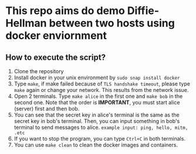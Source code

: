 # This repo aims do demo Diffie-Hellman between two hosts using docker enviornment
## How to execute the script?
1. Clone the repository
2. Install docker in your unix environment by
`sudo snap install docker`
3. Type `make`, if make failed because of `TLS handshake timeout`, please type `make` again or change your network. This results from the network issue.
4. Open 2 terminals. Type `make alice` in the first one and `make bob` in the second one. Note that the order is <strong>IMPORTANT</strong>, you must start alice (server) first and then bob.
5. You can see that the secret key in alice's terminal is the same as the secret key in bob's terminal. Then, you can input something in bob's terminal to send messages to alice.
`example input: ping, hello, mitm, .etc`
6. If you want to stop the program, you can type `Ctrl+C` in both terminals.
7. You can use `make clean` to clean the docker images and containers.